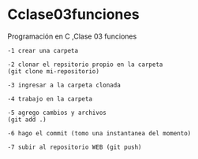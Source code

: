 # Cclase03funciones
Programación en C ,Clase 03  funciones

    -1 crear una carpeta

    -2 clonar el repsitorio propio en la carpeta
    (git clone mi-repositorio)

    -3 ingresar a la carpeta clonada

    -4 trabajo en la carpeta

    -5 agrego cambios y archivos
    (git add .)

    -6 hago el commit (tomo una instantanea del momento)

    -7 subir al repositorio WEB (git push)

